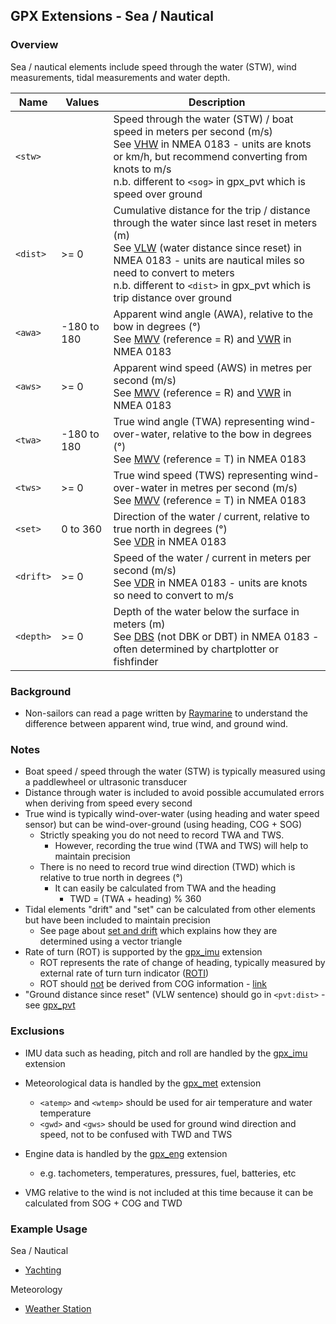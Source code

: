 ## GPX Extensions - Sea / Nautical

### Overview

Sea / nautical elements include speed through the water (STW), wind measurements, tidal measurements and water depth.

| Name      | Values      | Description                                                  |
| --------- | ----------- | ------------------------------------------------------------ |
| `<stw>`   |             | Speed through the water (STW) / boat speed in meters per second (m/s)<br />See [VHW](https://gpsd.gitlab.io/gpsd/NMEA.html#_vhw_water_speed_and_heading) in NMEA 0183 - units are knots or km/h, but recommend converting from knots to m/s<br />n.b. different to `<sog>` in gpx_pvt which is speed over ground |
| `<dist>`  | >= 0        | Cumulative distance for the trip / distance through the water since last reset in meters (m)<br />See [VLW](https://gpsd.gitlab.io/gpsd/NMEA.html#_vlw_distance_traveled_through_water) (water distance since reset) in NMEA 0183 - units are nautical miles so need to convert to meters<br />n.b. different to `<dist>` in gpx_pvt which is trip distance over ground |
| `<awa>`   | -180 to 180 | Apparent wind angle (AWA), relative to the bow in degrees (°)<br />See [MWV](https://gpsd.gitlab.io/gpsd/NMEA.html#_mwv_wind_speed_and_angle) (reference = R) and [VWR](https://gpsd.gitlab.io/gpsd/NMEA.html#_vwr_relative_wind_speed_and_angle) in NMEA 0183 |
| `<aws>`   | >= 0        | Apparent wind speed (AWS) in metres per second (m/s)<br />See [MWV](https://gpsd.gitlab.io/gpsd/NMEA.html#_mwv_wind_speed_and_angle) (reference = R) and [VWR](https://gpsd.gitlab.io/gpsd/NMEA.html#_vwr_relative_wind_speed_and_angle) in NMEA 0183 |
| `<twa>`   | -180 to 180 | True wind angle (TWA) representing wind-over-water, relative to the bow in degrees (°)<br />See [MWV](https://gpsd.gitlab.io/gpsd/NMEA.html#_mwv_wind_speed_and_angle) (reference = T) in NMEA 0183 |
| `<tws>`   | >= 0        | True wind speed (TWS) representing wind-over-water in metres per second (m/s)<br />See [MWV](https://gpsd.gitlab.io/gpsd/NMEA.html#_mwv_wind_speed_and_angle) (reference = T) in NMEA 0183 |
| `<set>`   | 0 to 360    | Direction of the water / current, relative to true north in degrees (°)<br />See [VDR](https://gpsd.gitlab.io/gpsd/NMEA.html#_vdr_set_and_drift) in NMEA 0183 |
| `<drift>` | >= 0        | Speed of the water / current in meters per second (m/s)<br />See [VDR](https://gpsd.gitlab.io/gpsd/NMEA.html#_vdr_set_and_drift) in NMEA 0183 - units are knots so need to convert to m/s |
| `<depth>` | >= 0        | Depth of the water below the surface in meters (m)<br />See [DBS](https://gpsd.gitlab.io/gpsd/NMEA.html#_dbs_depth_below_surface) (not DBK or DBT) in NMEA 0183 - often determined by chartplotter or fishfinder |



### Background

- Non-sailors can read a page written by [Raymarine](https://raymarine.custhelp.com/app/answers/detail/a_id/3794/~/apparent-wind%2C-true-wind-and-ground-wind%2C-and-data-required-to-calculate-them#:~:text=Apparent%20Wind%20will%20vary%20depending,(wind%20on%20the%20bow.)) to understand the difference between apparent wind, true wind, and ground wind.



### Notes

- Boat speed / speed through the water (STW) is typically measured using a paddlewheel or ultrasonic transducer
- Distance through water is included to avoid possible accumulated errors when deriving from speed every second
- True wind is typically wind-over-water (using heading and water speed sensor) but can be wind-over-ground (using heading, COG + SOG)
  - Strictly speaking you do not need to record TWA and TWS.
    - However, recording the true wind (TWA and TWS) will help to maintain precision
  - There is no need to record true wind direction (TWD) which is relative to true north in degrees (°)
    - It can easily be calculated from TWA and the heading
      - TWD = (TWA + heading)  % 360
- Tidal elements "drift" and "set" can be calculated from other elements but have been included to maintain precision
  - See page about [set and drift](http://www.sailfastllc.com/AppNoteCurrentSetAndDrift) which explains how they are determined using a vector triangle
- Rate of turn (ROT) is supported by the [gpx_imu](../gpx_imu/README.md) extension
  - ROT represents the rate of change of heading, typically measured by external rate of turn turn indicator ([ROTI](https://en.wikipedia.org/wiki/Rate_of_turn_indicator))
  - ROT should <u>not</u> be derived from COG information - [link](https://www.navcen.uscg.gov/ais-class-a-reports)
- "Ground distance since reset" (VLW sentence) should go in `<pvt:dist>` - see [gpx_pvt](../gpx_pvt/README.md)



### Exclusions

- IMU data such as heading, pitch and roll are handled by the [gpx_imu](../gpx_imu/README.md) extension
- Meteorological data is handled by the [gpx_met](../gpx_met/README.md) extension
  - `<atemp>` and `<wtemp>` should be used for air temperature and water temperature
  - `<gwd>` and `<gws>` should be used for ground wind direction and speed, not to be confused with TWD and TWS
- Engine data is handled by the [gpx_eng](../gpx_eng/README.md) extension
  - e.g. tachometers, temperatures, pressures, fuel, batteries, etc

- VMG relative to the wind is not included at this time because it can be calculated from SOG + COG and TWD



### Example Usage

Sea / Nautical

- [Yachting](../examples/sea/yacht.md)

Meteorology

- [Weather Station](../examples/met/weather.md)

